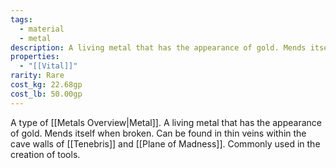 ```yaml
---
tags:
  - material
  - metal
description: A living metal that has the appearance of gold. Mends itself when broken. Can be found in thin veins within the cave walls of Tenebris. Commonly used in the creation of tools.
properties:
  - "[[Vital]]"
rarity: Rare
cost_kg: 22.68gp
cost_lb: 50.00gp
---
```

A type of [[Metals Overview|Metal]]. A living metal that has the appearance of gold. Mends itself when broken. Can be found in thin veins within the cave walls of [[Tenebris]] and [[Plane of Madness]]. Commonly used in the creation of tools.